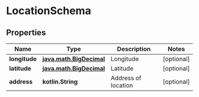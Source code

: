 
# LocationSchema

## Properties
Name | Type | Description | Notes
------------ | ------------- | ------------- | -------------
**longitude** | [**java.math.BigDecimal**](java.math.BigDecimal.md) | Longitude |  [optional]
**latitude** | [**java.math.BigDecimal**](java.math.BigDecimal.md) | Latitude |  [optional]
**address** | **kotlin.String** | Address of location |  [optional]



